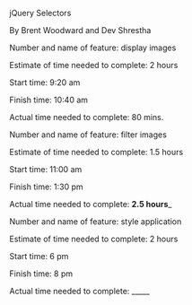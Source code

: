 jQuery Selectors

By Brent Woodward and Dev Shrestha

Number and name of feature: display images

Estimate of time needed to complete: 2 hours

Start time: 9:20 am

Finish time: 10:40 am

Actual time needed to complete: 80 mins. 


Number and name of feature: filter images

Estimate of time needed to complete: 1.5 hours

Start time: 11:00 am

Finish time: 1:30 pm

Actual time needed to complete: __2.5 hours___

Number and name of feature: style application

Estimate of time needed to complete: 2 hours

Start time: 6 pm

Finish time: 8 pm

Actual time needed to complete: _____
